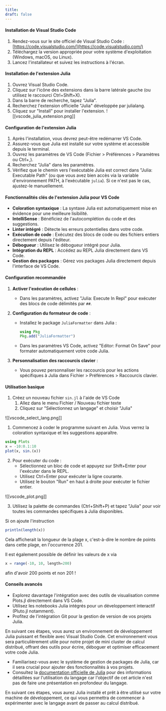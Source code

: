 ```yaml
---
title: 
draft: false
---
```

#### Installation de Visual Studio Code

1. Rendez-vous sur le site officiel de Visual Studio Code : [https://code.visualstudio.com/](https://code.visualstudio.com/)
2. Téléchargez la version appropriée pour votre système d'exploitation (Windows, macOS, ou Linux).
3. Lancez l'installateur et suivez les instructions à l'écran.
#### Installation de l'extension Julia

1. Ouvrez Visual Studio Code.
2. Cliquez sur l'icône des extensions dans la barre latérale gauche (ou utilisez le raccourci Ctrl+Shift+X).
3. Dans la barre de recherche, tapez "Julia".
4. Recherchez l'extension officielle "Julia" développée par julialang.
5. Cliquez sur "Install" pour installer l'extension.
![[vscode_julia_extension.png]]

#### Configuration de l'extension Julia

1. Après l'installation, vous devrez peut-être redémarrer VS Code.
2. Assurez-vous que Julia est installé sur votre système et accessible depuis le terminal.
3. Ouvrez les paramètres de VS Code (Fichier > Préférences > Paramètres ou Ctrl+,).
4. Recherchez "Julia" dans les paramètres.
5. Vérifiez que le chemin vers l'exécutable Julia est correct dans "Julia: Executable Path" (ou que vous avez bien accès via la variable d'environnement PATH, à l'exécutable `julia`). Si ce n'est pas le cas, ajustez-le manuellement.
#### Fonctionnalités clés de l'extension Julia pour VS Code

- **Coloration syntaxique** : La syntaxe Julia est automatiquement mise en évidence pour une meilleure lisibilité.
- **IntelliSense** : Bénéficiez de l'autocomplétion du code et des suggestions.
- **Linter intégré** : Détecte les erreurs potentielles dans votre code.
- **Exécution de code** : Exécutez des blocs de code ou des fichiers entiers directement depuis l'éditeur.
- **Débogueur** : Utilisez le débogueur intégré pour Julia.
- **Intégration du REPL** : Accédez au REPL Julia directement dans VS Code.
- **Gestion des packages** : Gérez vos packages Julia directement depuis l'interface de VS Code.

#### Configuration recommandée

1. **Activer l'exécution de cellules** :
   - Dans les paramètres, activez "Julia: Execute In Repl" pour exécuter des blocs de code délimités par `##`.

2. **Configuration du formateur de code** :
   - Installez le package `JuliaFormatter` dans Julia :
     ```julia
     using Pkg
     Pkg.add("JuliaFormatter")
     ```
   - Dans les paramètres VS Code, activez "Editor: Format On Save" pour formater automatiquement votre code Julia.

3. **Personnalisation des raccourcis clavier** :
   - Vous pouvez personnaliser les raccourcis pour les actions spécifiques à Julia dans Fichier > Préférences > Raccourcis clavier.

#### Utilisation basique

1. Créez un nouveau fichier `sin.jl` à l'aide de VS Code
	1. Allez dans le menu Fichier / Nouveau fichier texte
	2. Cliquez sur "Sélectionnez un langage" et choisir "Julia"

![[vscode_select_lang.png]]

1. Commencez à coder le programme suivant en Julia. Vous verrez la coloration syntaxique et les suggestions apparaître.

```julia
using Plots
x = -10:0.1:10
plot(x, sin.(x))
```


2. Pour exécuter du code :
   - Sélectionnez un bloc de code et appuyez sur Shift+Enter pour l'exécuter dans le REPL.
   - Utilisez Ctrl+Enter pour exécuter la ligne courante.
   - Utilisez le bouton "Run" en haut à droite pour exécuter le fichier entier.

![[vscode_plot.png]]

3. Utilisez la palette de commandes (Ctrl+Shift+P) et tapez "Julia" pour voir toutes les commandes spécifiques à Julia disponibles.

Si on ajoute l'instruction

```julia
println(length(x))
```

Cela afficherait la longueur de la plage x, c'est-à-dire le nombre de points dans cette plage, en l'occurrence 201.

Il est également possible de définir les valeurs de x via

```julia
x = range(-10, 10, length=200)
```

afin d'avoir 200 points et non 201 !
#### Conseils avancés

- Explorez davantage l'intégration avec des outils de visualisation comme Plots.jl directement dans VS Code.
- Utilisez les notebooks Julia intégrés pour un développement interactif (Pluto.jl notamment).
- Profitez de l'intégration Git pour la gestion de version de vos projets Julia.

En suivant ces étapes, vous aurez un environnement de développement Julia puissant et flexible avec Visual Studio Code. Cet environnement vous sera particulièrement utile pour notre projet de mini cluster de calcul distribué, offrant des outils pour écrire, déboguer et optimiser efficacement votre code Julia.

- Familiarisez-vous avec le système de gestion de packages de Julia, car il sera crucial pour ajouter des fonctionnalités à vos projets.
- Consultez la [documentation officielle de Julia](https://docs.julialang.org/) pour des informations détaillées sur l'utilisation du langage car l'objectif de cet article n'est pas de faire une présentation en profondeur du langage.

En suivant ces étapes, vous aurez Julia installé et prêt à être utilisé sur votre machine de développement, ce qui vous permettra de commencer à expérimenter avec le langage avant de passer au calcul distribué.
